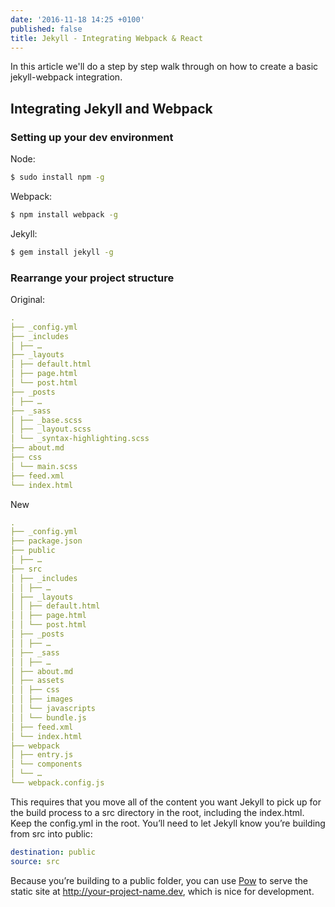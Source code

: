 ```yaml
---
date: '2016-11-18 14:25 +0100'
published: false
title: Jekyll - Integrating Webpack & React
---
```

In this article we'll do a step by step walk through on how to create a basic jekyll-webpack integration.

## Integrating Jekyll and Webpack

### Setting up your dev environment

Node:

```bash
$ sudo install npm -g
```

Webpack:

```bash
$ npm install webpack -g
```

Jekyll:

```bash
$ gem install jekyll -g
```

### Rearrange your project structure

Original:

```yml
.
├── _config.yml
├── _includes
│ ├── …
├── _layouts
│ ├── default.html
│ ├── page.html
│ └── post.html
├── _posts
│ ├── …
├── _sass
│ ├── _base.scss
│ ├── _layout.scss
│ └── _syntax-highlighting.scss
├── about.md
├── css
│ └── main.scss
├── feed.xml
└── index.html
```

New

```yml
.
├── _config.yml
├── package.json
├── public
│ ├── …
├── src
│ ├── _includes
│ │ ├── …
│ ├── _layouts
│ │ ├── default.html
│ │ ├── page.html
│ │ └── post.html
│ ├── _posts
│ │ ├── …
│ ├── _sass
│ │ ├── …
│ ├── about.md
│ ├── assets
│ │ ├── css
│ │ ├── images
│ │ └── javascripts
│ │ └── bundle.js
│ ├── feed.xml
│ └── index.html
├── webpack
│ ├── entry.js
│ └── components
│ └── …
└── webpack.config.js
```

This requires that you move all of the content you want Jekyll to pick up for the build process to a src directory in the root, including the index.html. Keep the config.yml in the root. You’ll need to let Jekyll know you’re building from src into public:


```yml
destination: public
source: src
```

Because you’re building to a public folder, you can use [Pow](http://pow.cx/) to serve the static site at http://your-project-name.dev, which is nice for development.

